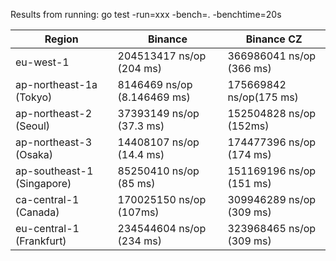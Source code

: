 Results from running: go test -run=xxx  -bench=. -benchtime=20s

|Region     | Binance                | Binance CZ             | 
|-----------|------------------------|------------------------|
| eu-west-1 |204513417 ns/op (204 ms)|366986041 ns/op (366 ms)|
| ap-northeast-1a (Tokyo) |  8146469 ns/op (8.146469 ms) |  175669842 ns/op(175 ms)|
| ap-northeast-2 (Seoul)  | 37393149 ns/op (37.3 ms) | 152504828 ns/op (152ms)|
| ap-northeast-3 (Osaka)  | 14408107 ns/op (14.4 ms)| 174477396 ns/op (174 ms) |
| ap-southeast-1 (Singapore) |  85250410 ns/op (85 ms)|  151169196 ns/op (151 ms) |
| ca-central-1 (Canada) | 170025150 ns/op (107ms)| 309946289 ns/op (309 ms) |
| eu-central-1 (Frankfurt) | 234544604 ns/op (234 ms) | 323968465 ns/op (309 ms)|